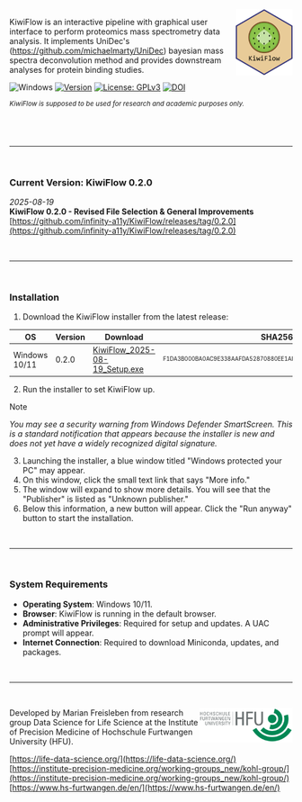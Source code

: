<img src="KiwiFlow_App/app/static/logo_name.svg" align="right" width="20%"/>

KiwiFlow is an interactive pipeline with graphical user interface to perform proteomics mass spectrometry data analysis. It implements UniDec's (https://github.com/michaelmarty/UniDec) bayesian mass spectra deconvolution method and provides downstream analyses for protein binding studies.  

![Windows](https://img.shields.io/badge/Windows-339033?style=flat&logo=windows&logoColor=white)
[![Version](https://img.shields.io/badge/Version-0.2.0-E8CB98)](https://github.com/infinity-a11y/KiwiFlow/releases/tag/0.2.0)
[![License: GPLv3](https://img.shields.io/badge/License-GPLv3-659DA3.svg)](https://www.gnu.org/licenses/gpl-3.0)
[![DOI](https://zenodo.org/badge/DOI/10.5281/zenodo.16575977.svg)](https://doi.org/10.5281/zenodo.16575976)

<sup>*_KiwiFlow is supposed to be used for research and academic purposes only._*</sup>

<br><br><hr><br>

### Current Version: KiwiFlow 0.2.0
<i> 2025-08-19 </i>
<br>
<b>KiwiFlow 0.2.0 - Revised File Selection & General Improvements</b>
<br>
[https://github.com/infinity-a11y/KiwiFlow/releases/tag/0.2.0](https://github.com/infinity-a11y/KiwiFlow/releases/tag/0.2.0)

<br><hr><br>

### Installation

1. Download the KiwiFlow installer from the latest release: <br>

| OS | Version | Download | SHA256 |
| ------------- | ------------- | ------------- | ------------- |
| Windows 10/11 | 0.2.0 | [KiwiFlow_2025-08-19_Setup.exe](https://github.com/infinity-a11y/KiwiFlow/releases/download/0.2.0/KiwiFlow_2025-08-19_Setup.exe) | <sub><sup>F1DA3B000BA0AC9E338AAFDA52870880EE1AEFE98CD4921645A4A916E8E22DF0</sup></sub> |

2. Run the installer to set KiwiFlow up.

> [!NOTE]
> <i>You may see a security warning from Windows Defender SmartScreen. This is a standard notification that appears because the installer is new and does not yet have a widely recognized digital signature.</i>

3. Launching the installer, a blue window titled "Windows protected your PC" may appear.
4. On this window, click the small text link that says "More info."
5. The window will expand to show more details. You will see that the "Publisher" is listed as "Unknown publisher."
6. Below this information, a new button will appear. Click the "Run anyway" button to start the installation.

<br><hr><br>

### System Requirements
- **Operating System**: Windows 10/11.
- **Browser**: KiwiFlow is running in the default browser. 
- **Administrative Privileges**: Required for setup and updates. A UAC prompt will appear.
- **Internet Connection**: Required to download Miniconda, updates, and packages.

<br><hr><br>

<img src= "media/hfu_logo.png" align="right" width="33%"/>

Developed by Marian Freisleben from research group Data Science for Life Science at the Institute of Precision Medicine of Hochschule Furtwangen University (HFU). <br>

[https://life-data-science.org/](https://life-data-science.org/) <br>
[https://institute-precision-medicine.org/working-groups_new/kohl-group/](https://institute-precision-medicine.org/working-groups_new/kohl-group/) <br>
[https://www.hs-furtwangen.de/en/](https://www.hs-furtwangen.de/en/)

<br><br>
